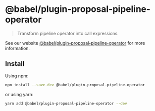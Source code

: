 # @babel/plugin-proposal-pipeline-operator

> Transform pipeline operator into call expressions

See our website [@babel/plugin-proposal-pipeline-operator](https://babeljs.io/docs/en/babel-plugin-proposal-pipeline-operator) for more information.

## Install

Using npm:

```sh
npm install --save-dev @babel/plugin-proposal-pipeline-operator
```

or using yarn:

```sh
yarn add @babel/plugin-proposal-pipeline-operator --dev
```
